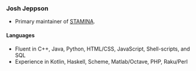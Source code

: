 ### Josh Jeppson

- Primary maintainer of [STAMINA](https://github.com/fluentverification/stamina-cplusplus).

#### Languages

- Fluent in C++, Java, Python, HTML/CSS, JavaScript, Shell-scripts, and SQL
- Experience in Kotlin, Haskell, Scheme, Matlab/Octave, PHP, Raku/Perl


<!--
**ifndefJOSH/ifndefJOSH** is a ✨ _special_ ✨ repository because its `README.md` (this file) appears on your GitHub profile.

Here are some ideas to get you started:

- 🔭 I’m currently working on ...
- 🌱 I’m currently learning ...
- 👯 I’m looking to collaborate on ...
- 🤔 I’m looking for help with ...
- 💬 Ask me about ...
- 📫 How to reach me: ...
- 😄 Pronouns: ...
- ⚡ Fun fact: ...
-->
